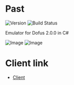# Past
![Version](https://img.shields.io/badge/Version-0.0.9-green.svg) ![Build Status](https://img.shields.io/scrutinizer/build/g/filp/whoops.svg?maxAge=2592000?style=plastic)

Emulator for Dofus 2.0.0 in C#

![Image](http://puu.sh/pe8UH/bdf43aadbb.jpg)
![Image](http://puu.sh/pM8rN/ff3fdbcddf.jpg)

# Client link
- [Client](https://mega.nz/#!L4wSWTBI!QMR2QK2BvwJ3Xj9VdgVQ3EFbBfHtwf9vxsPONx3A8tg)

